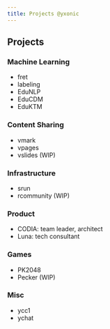 ```yaml
---
title: Projects @yxonic
---
```


## Projects

### Machine Learning

- fret
- labeling
- EduNLP
- EduCDM
- EduKTM

### Content Sharing

- vmark
- vpages
- vslides (WIP)

### Infrastructure

- srun
- rcommunity (WIP)

### Product

- CODIA: team leader, architect
- Luna: tech consultant

### Games

- PK2048
- Pecker (WIP)

### Misc

- ycc1
- ychat
